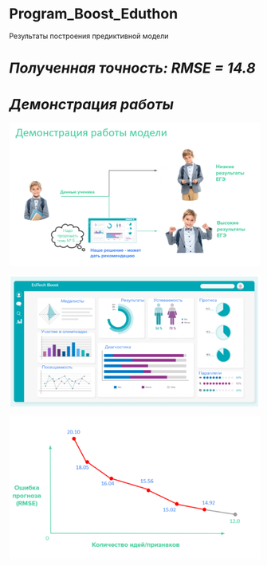 # Program_Boost_Eduthon
Результаты построения предиктивной модели



# *Полученная точность: RMSE = 14.8*


# *Демонстрация работы*

![](Images/Working_show.PNG)


![](Images/Dash_board_web.PNG)


![](Images/RMSE_plot.PNG)
